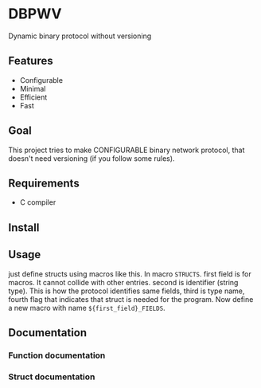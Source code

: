 # DBPWV
Dynamic binary protocol without versioning
## Features
- Configurable
- Minimal
- Efficient
- Fast
## Goal
This project tries to make CONFIGURABLE binary network protocol, that doesn't need versioning (if you follow some rules).

## Requirements
- C compiler
## Install
## Usage
just define structs using macros like this.
In macro `STRUCTS`. first field is for macros. It cannot collide with other entries. second is identifier (string type). This is how the protocol identifies same fields, third is type name, fourth flag that indicates that struct is needed for the program. Now define a new macro with name `${first_field}_FIELDS`.
## Documentation
### Function documentation
### Struct documentation
